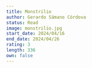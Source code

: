 ```yaml
---
title: Monstrilio
author: Gerardo Sámano Córdova
status: Read
image: monstrilio.jpg
start_date: 2024/04/16
end_date: 2024/04/26
rating: 3
length: 336
own: false
---
```


